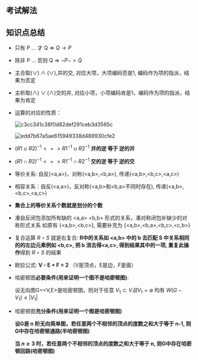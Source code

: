 ## 考试解法

## 知识点总结
* 只有 P ... 才 Q  => $Q \to P$
* 除非 P ... 否则 Q => $\neg P -> Q$



* 主合取$(\lor) \land (\lor)$,并的交, 对应大项，大项编码否是1, 编码作为项的指派，结果为否定
* 主析取$(\land) \lor (\land)$交的并, 对应小项，小项编码肯是1，编码作为项的指派，结果为肯定



* 运算的对应的性质：

  ![c3cc341c38f0d82def291ceb3d3565c](https://ling-root-bucket.oss-cn-hangzhou.aliyuncs.com/picgo/c3cc341c38f0d82def291ceb3d3565c.png)

  ![edd7b67a5ae615949338d489930cfe2](https://ling-root-bucket.oss-cn-hangzhou.aliyuncs.com/picgo/edd7b67a5ae615949338d489930cfe2.png)

* $(R1 \cup R2)^{-1} <=> R1^{-1} \cup R2^{-1}$ **并的逆 等于 逆的并**

* $(R1 \cap R2)^{-1} <=> R1^{-1} \cap R2^{-1}$ **交的逆 等于 逆的交**

* 等价关系: 自反(<a,a>)，对称(<a,b>,<b,a>), 传递(<a,b>,<b,c>,<a,c>)

* 相容关系：自反(<a,a>)，反对称(<a,b>和<b,a>不同时存在), 传递(<a,b>,<b,c>,<a,c>)

* **集合上的等价关系个数就是划分的个数**

* 凑自反闭包添加所有缺的 <a,a> <b,b> 形式的关系，凑对称闭包补缺少的对称形式关系 如原有 {<a,b>,<b,c>}, 需要补充为 {<a,b>,<b,a>,<b,c>,<c,b>}

* 复合运算 $R \circ S$ 就是右复合: **R中的关系如 <a,b> 中的 b 去匹配 S 中关系相同的的左边元素例如 <b,c>, 把 b 消去得<a,c>, 得到结果其中的一项, 重复此操作**得到 $R \circ S$ 的结果

* 欧拉公式: **V - E + F = 2** （V是顶点，E是边，F是面）

* 哈密顿图**必要条件(用来证明一个图不是哈密顿图)**:

  设无向图G=<V,E>是哈密顿图，则对于任意 $V_1 \subset V 且 V_1=\emptyset$ 均有 $W(G-V_1) \leq |V_1|$

* 哈密顿图**充分条件(用来证明一个图是哈密顿图)**

  **设G是 n 阶无向简单图，若任意两个不相邻的顶点的度数之和大于等于 n-1, 则G中存在哈密顿通路(半哈密顿图)**

  **当 $n \geq 3$ 时，若任意两个不相邻的顶点的度数之和大于等于 n, 则G中存在哈密顿回路(哈密顿图)**